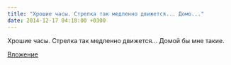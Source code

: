 ```yaml
---
title: "Хрошие часы. Стрелка так медленно движется... Домо..."
date: 2014-12-17 04:18:00 +0300
---
```


Хрошие часы. Стрелка так медленно движется... Домой бы мне такие.

[Вложение](/assets/vk_photos/1/RWuu7dwZHkA.jpg)

